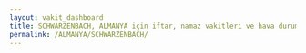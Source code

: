 ```yaml
---
layout: vakit_dashboard
title: SCHWARZENBACH, ALMANYA için iftar, namaz vakitleri ve hava durumu - ilçe/eyalet seç
permalink: /ALMANYA/SCHWARZENBACH/
---
```


<script type="text/javascript">
  var GLOBAL_COUNTRY = 'ALMANYA';
  var GLOBAL_CITY = 'SCHWARZENBACH';
  var GLOBAL_STATE = '';
  var lat = 72;
  var lon = 21;
</script>
